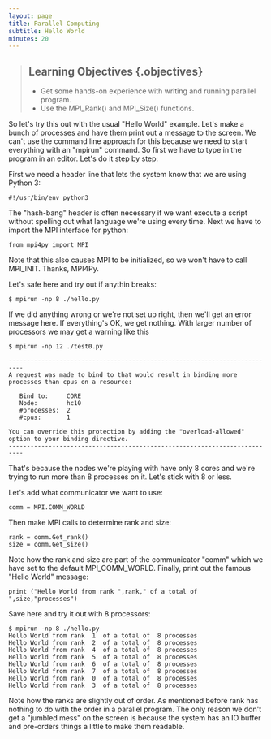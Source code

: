 ```yaml
---
layout: page
title: Parallel Computing
subtitle: Hello World
minutes: 20
---
```

> ## Learning Objectives {.objectives}
>
> * Get some hands-on experience with writing and running parallel program.
> * Use the MPI_Rank() and MPI_Size() functions.

So let's try this out with the usual "Hello World" example. Let's make a bunch of processes and have them print out a message to the screen. We can't use the command line approach for this because we need to start everything with an "mpirun" command. So first we have to type in the program in an editor. Let's do it step by step:

First we need a header line that lets the system know that we are using Python 3:

~~~ {.python}
#!/usr/bin/env python3
~~~

The "hash-bang" header is often necessary if we want execute a script without spelling out what language we're using every time. Next we have to import  the MPI interface for python:

~~~ {.python}
from mpi4py import MPI
~~~

Note that this also causes MPI to be initialized, so we won't have to call MPI_INIT. Thanks, MPI4Py.

Let's safe here and try out if anythin breaks:

~~~ {.python}
$ mpirun -np 8 ./hello.py
~~~

If we did anything wrong or we're not set up right, then we'll get an error message here. If everything's OK, we get nothing. With larger number of processors we may get a warning like this

~~~ {.python}
$ mpirun -np 12 ./test0.py
~~~
~~~ {.error}
--------------------------------------------------------------------------
A request was made to bind to that would result in binding more
processes than cpus on a resource:

   Bind to:     CORE
   Node:        hc10
   #processes:  2
   #cpus:       1

You can override this protection by adding the "overload-allowed"
option to your binding directive.
--------------------------------------------------------------------------
~~~

That's because the nodes we're playing with have only 8 cores and we're trying to run more than 8 processes on it. Let's stick with 8 or less. 

Let's add what communicator we want to use:

~~~ {.python}
comm = MPI.COMM_WORLD
~~~

Then make MPI calls to determine rank and size:

~~~ {.python}
rank = comm.Get_rank()
size = comm.Get_size()
~~~

Note how the rank and size are part of the communicator "comm" which we have set to the default MPI_COMM_WORLD.
Finally, print out the famous "Hello World" message:

~~~ {.python}
print ("Hello World from rank ",rank," of a total of ",size,"processes")
~~~

Save here and try it out with 8 processors:

~~~ {.python}
$ mpirun -np 8 ./hello.py
Hello World from rank  1  of a total of  8 processes
Hello World from rank  2  of a total of  8 processes
Hello World from rank  4  of a total of  8 processes
Hello World from rank  5  of a total of  8 processes
Hello World from rank  6  of a total of  8 processes
Hello World from rank  7  of a total of  8 processes
Hello World from rank  0  of a total of  8 processes
Hello World from rank  3  of a total of  8 processes
~~~

Note how the ranks are slightly out of order. As mentioned before rank has nothing to do with the order in a parallel program. The only reason we don't get a "jumbled mess" on the screen is because the system has an IO buffer and pre-orders things a little to make them readable.

